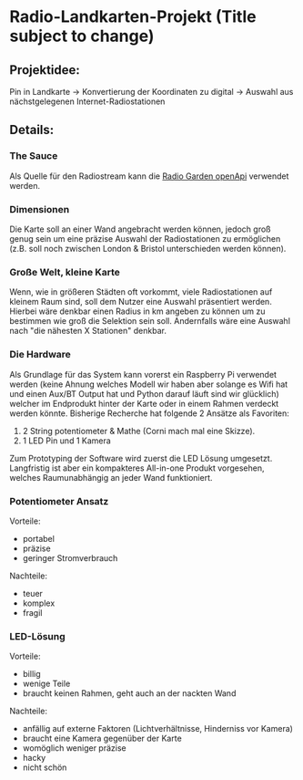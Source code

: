 # Radio-Landkarten-Projekt (Title subject to change)
## Projektidee:

Pin in Landkarte -> Konvertierung der Koordinaten zu digital -> Auswahl aus nächstgelegenen Internet-Radiostationen

## Details:

### The Sauce
Als Quelle für den Radiostream kann die  [Radio Garden openApi](https://jonasrmichel.github.io/radio-garden-openapi/) verwendet werden.

### Dimensionen
Die Karte soll an einer Wand angebracht werden können, jedoch groß genug sein um eine präzise Auswahl der Radiostationen zu ermöglichen (z.B. soll noch zwischen London & Bristol unterschieden werden können).

### Große Welt, kleine Karte
Wenn, wie in größeren Städten oft vorkommt, viele Radiostationen auf kleinem Raum sind, soll dem Nutzer eine Auswahl präsentiert werden. Hierbei wäre denkbar einen Radius in km angeben zu können um zu bestimmen wie groß die Selektion sein soll. Andernfalls wäre eine Auswahl nach "die nähesten X Stationen" denkbar.

### Die Hardware
Als Grundlage für das System kann vorerst ein Raspberry Pi verwendet werden (keine Ahnung welches Modell wir haben aber solange es Wifi hat und einen Aux/BT Output hat und Python darauf läuft sind wir glücklich) welcher im Endprodukt hinter der Karte oder in einem Rahmen verdeckt werden könnte.
Bisherige Recherche hat folgende 2 Ansätze als Favoriten:

1. 2 String potentiometer & Mathe (Corni mach mal eine Skizze).
2. 1 LED Pin und 1 Kamera

Zum Prototyping der Software wird zuerst die LED Lösung umgesetzt. Langfristig ist aber ein kompakteres All-in-one Produkt vorgesehen, welches Raumunabhängig an jeder Wand funktioniert.

### Potentiometer Ansatz
Vorteile:
- portabel
- präzise
- geringer Stromverbrauch

Nachteile:
- teuer
- komplex
- fragil

### LED-Lösung
Vorteile:
- billig
- wenige Teile
- braucht keinen Rahmen, geht auch an der nackten Wand

Nachteile:
- anfällig auf externe Faktoren (Lichtverhältnisse, Hinderniss vor Kamera)
- braucht eine Kamera gegenüber der Karte
- womöglich weniger präzise
- hacky
- nicht schön